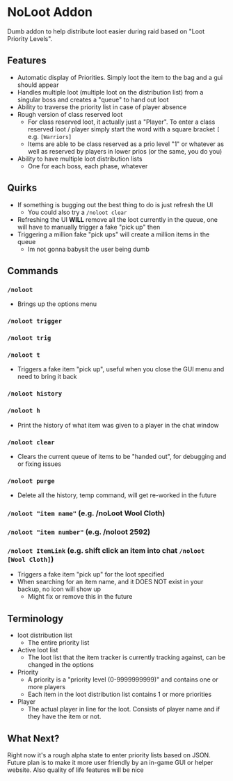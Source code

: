 # NoLoot Addon

Dumb addon to help distribute loot easier during raid based on "Loot Priority Levels".

## Features

- Automatic display of Priorities. Simply loot the item to the bag and a gui should appear
- Handles multiple loot (multiple loot on the distribution list) from a singular boss and creates a "queue" to hand out loot
- Ability to traverse the priority list in case of player absence
- Rough version of class reserved loot
  - For class reserved loot, it actually just a "Player". To enter a class reserved loot / player simply start the word with
   a square bracket ```[``` e.g. ```[Warriors]```
  - Items are able to be class reserved as a prio level "1" or whatever as well as reserved by players in lower prios (or the same, you do you)
- Ability to have multiple loot distribution lists
  - One for each boss, each phase, whatever

## Quirks

- If something is bugging out the best thing to do is just refresh the UI
  - You could also try a ```/noloot clear```
- Refreshing the UI **WILL** remove all the loot currently in the queue, one will have to manually trigger a fake "pick up" then
- Triggering a million fake "pick ups" will create a million items in the queue
  - Im not gonna babysit the user being dumb

## Commands

### ```/noloot```

- Brings up the options menu

### ```/noloot trigger```

### ```/noloot trig```

### ```/noloot t```

- Triggers a fake item "pick up", useful when you close the GUI menu and need to bring it back

### ```/noloot history```

### ```/noloot h```

- Print the history of what item was given to a player in the chat window

### ```/noloot clear```

- Clears the current queue of items to be "handed out", for debugging and or fixing issues

### ```/noloot purge```

- Delete all the history, temp command, will get re-worked in the future

### ```/noloot "item name"``` (e.g. /noLoot Wool Cloth)

### ```/noloot "item number"``` (e.g. /noloot 2592)

### ```/noloot ItemLink``` (e.g. shift click an item into chat  ```/noloot [Wool Cloth]```)

- Triggers a fake item "pick up" for the loot specified
- When searching for an item name, and it DOES NOT exist in your backup, no icon will show up
  - Might fix or remove this in the future

## Terminology

- loot distribution list
  - The entire priority list
- Active loot list
  - The loot list that the item tracker is currently tracking against, can be changed in the options
- Priority
  - A priority is a "priority level (0-9999999999)" and contains one or more players
  - Each item in the loot distribution list contains 1 or more priorities
- Player
  - The actual player in line for the loot. Consists of player name and if they have the item or not.

## What Next?

Right now it's a rough alpha state to enter priority lists based on JSON. Future plan is to make it more user friendly by an in-game GUI or helper website. Also quality of life features will be nice
